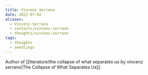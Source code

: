 ```yaml
---
title: Vincenz Serrano
date: 2023-07-02
aliases:
  - Vincenz-Serrano
  - contacts/vincenz-serrano
  - thoughts/vincenz-serrano
tags:
  - thoughts
  - seedlings
---
```

Author of [[literature/the collapse of what separates us by vincenz serrano|The Collapse of What Separates Us]].
